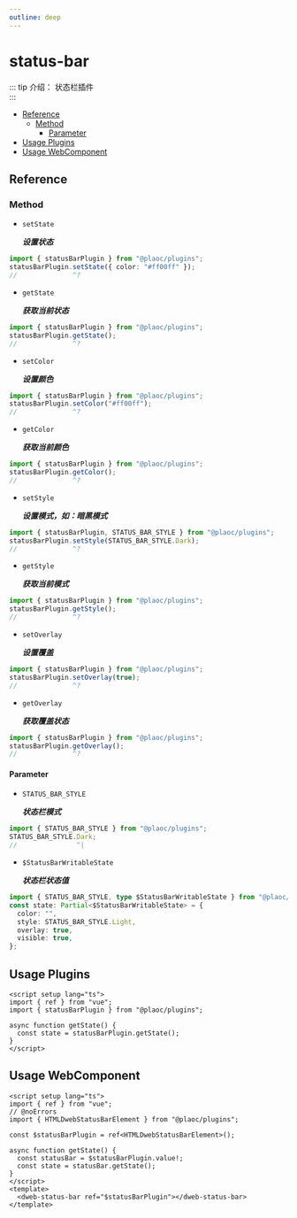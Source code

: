 ```yaml
---
outline: deep
---
```


# status-bar

<Badges name="@plaoc/plugins" />
<Platform supports="iOS,Android" />

::: tip 介绍：
状态栏插件  
:::

- [Reference](#reference)
  - [Method](#method)
    - [Parameter](#parameter)
- [Usage Plugins](#usage-plugins)
- [Usage WebComponent](#usage-webcomponent)

## Reference

### Method

- `setState`

  **_设置状态_**

```ts twoslash
import { statusBarPlugin } from "@plaoc/plugins";
statusBarPlugin.setState({ color: "#ff00ff" });
//              ^?
```

- `getState`

  **_获取当前状态_**

```ts twoslash
import { statusBarPlugin } from "@plaoc/plugins";
statusBarPlugin.getState();
//              ^?
```

- `setColor`

  **_设置颜色_**

```ts twoslash
import { statusBarPlugin } from "@plaoc/plugins";
statusBarPlugin.setColor("#ff00ff");
//              ^?
```

- `getColor`

  **_获取当前颜色_**

```ts twoslash
import { statusBarPlugin } from "@plaoc/plugins";
statusBarPlugin.getColor();
//              ^?
```

- `setStyle`

  **_设置模式，如：暗黑模式_**

```ts twoslash
import { statusBarPlugin, STATUS_BAR_STYLE } from "@plaoc/plugins";
statusBarPlugin.setStyle(STATUS_BAR_STYLE.Dark);
//              ^?
```

- `getStyle`

  **_获取当前模式_**

```ts twoslash
import { statusBarPlugin } from "@plaoc/plugins";
statusBarPlugin.getStyle();
//              ^?
```

- `setOverlay`

  **_设置覆盖_**

```ts twoslash
import { statusBarPlugin } from "@plaoc/plugins";
statusBarPlugin.setOverlay(true);
//              ^?
```

- `getOverlay`

  **_获取覆盖状态_**

```ts twoslash
import { statusBarPlugin } from "@plaoc/plugins";
statusBarPlugin.getOverlay();
//              ^?
```

<!-- - `setVisible`

  **_设置显示隐藏_**

```ts twoslash
import { statusBarPlugin } from "@plaoc/plugins";
statusBarPlugin.setVisible(true);
//              ^?
```

- `getVisible`

  **_获取当前显示隐藏状态_**

```ts twoslash
import { statusBarPlugin } from "@plaoc/plugins";
statusBarPlugin.getVisible();
//              ^?
``` -->

#### Parameter

- `STATUS_BAR_STYLE`

  **_状态栏模式_**

```ts twoslash
import { STATUS_BAR_STYLE } from "@plaoc/plugins";
STATUS_BAR_STYLE.Dark;
//               ^|
```

- `$StatusBarWritableState`

  **_状态栏状态值_**

```ts twoslash
import { STATUS_BAR_STYLE, type $StatusBarWritableState } from "@plaoc/plugins";
const state: Partial<$StatusBarWritableState> = {
  color: "",
  style: STATUS_BAR_STYLE.Light,
  overlay: true,
  visible: true,
};
```

## Usage Plugins

```vue twoslash
<script setup lang="ts">
import { ref } from "vue";
import { statusBarPlugin } from "@plaoc/plugins";

async function getState() {
  const state = statusBarPlugin.getState();
}
</script>
```

## Usage WebComponent

```vue twoslash
<script setup lang="ts">
import { ref } from "vue";
// @noErrors
import { HTMLDwebStatusBarElement } from "@plaoc/plugins";

const $statusBarPlugin = ref<HTMLDwebStatusBarElement>();

async function getState() {
  const statusBar = $statusBarPlugin.value!;
  const state = statusBar.getState();
}
</script>
<template>
  <dweb-status-bar ref="$statusBarPlugin"></dweb-status-bar>
</template>
```
